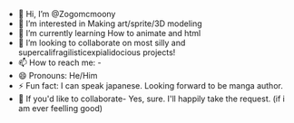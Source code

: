 - 👋 Hi, I’m @Zogomcmoony
- 👀 I’m interested in Making art/sprite/3D modeling
- 🌱 I’m currently learning How to animate and html
- 💞️ I’m looking to collaborate on most silly and supercalifragilisticexpialidocious projects!
- 📫 How to reach me: - 
- 😄 Pronouns: He/Him
- ⚡ Fun fact: I can speak japanese. Looking forward to be manga author.
- 🍚 If you'd like to collaborate-  Yes, sure. I'll happily take the request. (if i am ever feelling good)

<!---
Zogomcmoony/Zogomcmoony is a ✨ special ✨ repository because its `README.md` (this file) appears on your GitHub profile.
You can click the Preview link to take a look at your changes.
--->
